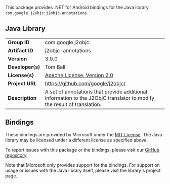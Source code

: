 This package provides .NET for Android bindings for the Java library `com.google.j2objc:j2objc-annotations`.

## Java Library

| | |
|-|-|
| **Group ID** | com.google.j2objc |
| **Artifact ID** | j2objc-annotations |
| **Version** | 3.0.0 |
| **Developer(s)** | Tom Ball |
| **License(s)** | [Apache License, Version 2.0](http://www.apache.org/licenses/LICENSE-2.0.txt) |
| **Project URL** | https://github.com/google/j2objc/ |
| **Description** | &#xA;    A set of annotations that provide additional information to the J2ObjC&#xA;    translator to modify the result of translation.&#xA;   |

## Bindings

These bindings are provided by Microsoft under the [MIT License](https://opensource.org/licenses/MIT). The Java
library may be licensed under a different license as specified above.

To report issues with this package or the bindings, please visit our [GitHub repository](https://aka.ms/android-libraries).

Note that Microsoft only provides support for the bindings. For support on
usage or issues with the Java library itself, please visit the library's project page.

